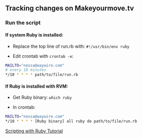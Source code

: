 ## Tracking changes on Makeyourmove.tv

### Run the script

#### If system Ruby is installed:
* Replace the top line of run.rb with:
`#!/usr/bin/env ruby`

* Edit crontab with `crontab -e`:
```bash
MAILTO="nessa@waywire.com"
# every 10 minutes
*/10 * * * * path/to/file/run.rb
```

#### If Ruby is installed with RVM:
* Get Ruby binary: `which ruby`

* In crontab:
```bash
MAILTO="nessa@waywire.com"
*/10 * * * * [Ruby binary] all ruby do path/to/file/run.rb
```

[Scripting with Ruby Tutorial](http://www.dreamsyssoft.com/ruby-scripting-tutorial/ifelse-tutorial.php)
